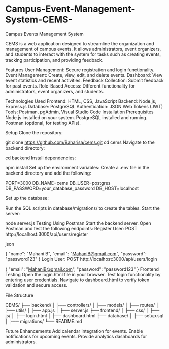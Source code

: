 # Campus-Event-Management-System-CEMS-
Campus Events Management System 

CEMS is a web application designed to streamline the organization and management of campus events. It allows administrators, event organizers, and students to interact with the system for tasks such as creating events, tracking participation, and providing feedback.

Features
User Management: Secure registration and login functionality.
Event Management: Create, view, edit, and delete events.
Dashboard: View event statistics and recent activities.
Feedback Collection: Submit feedback for past events.
Role-Based Access: Different functionality for administrators, event organizers, and students.

Technologies Used
Frontend: HTML, CSS, JavaScript
Backend: Node.js, Express.js
Database: PostgreSQL
Authentication: JSON Web Tokens (JWT)
Tools: Postman, pgAdmin, Visual Studio Code
Installation
Prerequisites
Node.js installed on your system.
PostgreSQL installed and running.
Postman (optional, for testing APIs).

Setup
Clone the repository:

git clone https://github.com/Baharisa/cems.git
cd cems
Navigate to the backend directory:

cd backend
Install dependencies:

npm install
Set up the environment variables: Create a .env file in the backend directory and add the following:

PORT=3000
DB_NAME=cems
DB_USER=postgres
DB_PASSWORD=your_database_password
DB_HOST=localhost

Set up the database:

Run the SQL scripts in database/migrations/ to create the tables.
Start the server:

node server.js
Testing
Using Postman
Start the backend server.
Open Postman and test the following endpoints:
Register User: POST http://localhost:3000/api/users/register

json

{
    "name": "Mahani B",
    "email": "MahaniB@gmail.com",
    "password": "password123"
}
Login User: POST http://localhost:3000/api/users/login

{
    "email": "MahaniB@gmail.com",
    "password": "password123"
}
Frontend Testing
Open the login.html file in your browser.
Test login functionality by entering user credentials.
Navigate to dashboard.html to verify token validation and secure access.

File Structure

CEMS/
├── backend/
│   ├── controllers/
│   ├── models/
│   ├── routes/
│   ├── utils/
│   ├── app.js
│   ├── server.js
├── frontend/
│   ├── css/
│   ├── js/
│   ├── login.html
│   ├── dashboard.html
├── database/
│   ├── setup.sql
│   ├── migrations/
└── README.md

Future Enhancements
Add calendar integration for events.
Enable notifications for upcoming events.
Provide analytics dashboards for administrators.
